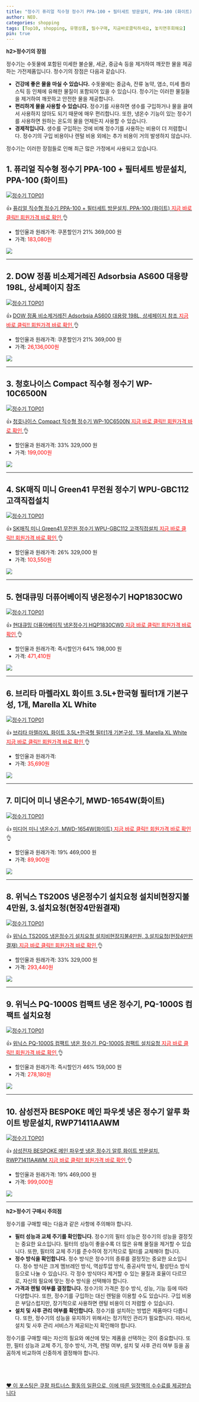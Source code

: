 ```yaml
---
title: "정수기 퓨리얼 직수형 정수기 PPA-100 + 필터세트 방문설치, PPA-100 (화이트) 필수 필요 추천 제품 비교 최저 가격 비교 장점 구매 후기 구매평"
author: NEO.
categories: shopping
tags: [Top10, shopping, 유행상품, 필수구매, 지금바로클릭하세요, 놓치면후회해요]
pin: true
---
```

**h2>정수기의 장점**

정수기는 수돗물에 포함된 미세한 불순물, 세균, 중금속 등을 제거하여 깨끗한 물을 제공하는 가전제품입니다. 정수기의 장점은 다음과 같습니다.

* **건강에 좋은 물을 마실 수 있습니다.** 수돗물에는 중금속, 잔류 농약, 염소, 미세 플라스틱 등 인체에 유해한 물질이 포함되어 있을 수 있습니다. 정수기는 이러한 물질들을 제거하여 깨끗하고 안전한 물을 제공합니다.
* **편리하게 물을 사용할 수 있습니다.** 정수기를 사용하면 생수를 구입하거나 물을 끓여서 사용하지 않아도 되기 때문에 매우 편리합니다. 또한, 냉온수 기능이 있는 정수기를 사용하면 원하는 온도의 물을 언제든지 사용할 수 있습니다.
* **경제적입니다.** 생수를 구입하는 것에 비해 정수기를 사용하는 비용이 더 저렴합니다. 정수기의 구입 비용이나 렌털 비용 외에는 추가 비용이 거의 발생하지 않습니다.

정수기는 이러한 장점들로 인해 최근 많은 가정에서 사용되고 있습니다.

   

## 1. 퓨리얼 직수형 정수기 PPA-100 + 필터세트 방문설치, PPA-100 (화이트)

[![정수기 TOP01](https://thumbnail9.coupangcdn.com/thumbnails/remote/490x490ex/image/retail/images/3573352955311205-b085af52-fea1-4791-9d89-62e349ed9052.jpg)](https://link.coupang.com/re/AFFSDP?lptag=AF3617701&subid=GithubCoopas&pageKey=27375956&traceid=V0-153&itemId=105454163&vendorItemId=3202228641)


👍 [퓨리얼 직수형 정수기 PPA-100 + 필터세트 방문설치, PPA-100 (화이트) <font color=red> 지금 바로 클릭!! 회원가격 바로 확인 </font> ](https://link.coupang.com/re/AFFSDP?lptag=AF3617701&subid=GithubCoopas&pageKey=27375956&traceid=V0-153&itemId=105454163&vendorItemId=3202228641) 👌 


- 할인율과 원래가격: 쿠폰할인가 21%  369,000   원
- 가격: <span style='color:red'>183,080원</span>

[![](/discount_price.png)](https://link.coupang.com/re/AFFSDP?lptag=AF3617701&subid=GithubCoopas&pageKey=27375956&traceid=V0-153&itemId=105454163&vendorItemId=3202228641)

---


   

## 2. DOW 정품 비소제거레진 Adsorbsia AS600 대용량 198L, 상세페이지 참조

[![정수기 TOP01](https://thumbnail7.coupangcdn.com/thumbnails/remote/490x490ex/image/vendor_inventory/0a20/5dfb049d2a0df62364e6190803b6bf6b1de3c8deae893cc4ea9edc824da8.jpg)](https://link.coupang.com/re/AFFSDP?lptag=AF3617701&subid=GithubCoopas&pageKey=6256262665&traceid=V0-153&itemId=12712469210&vendorItemId=83723628590)


👍 [DOW 정품 비소제거레진 Adsorbsia AS600 대용량 198L, 상세페이지 참조 <font color=red> 지금 바로 클릭!! 회원가격 바로 확인 </font> ](https://link.coupang.com/re/AFFSDP?lptag=AF3617701&subid=GithubCoopas&pageKey=6256262665&traceid=V0-153&itemId=12712469210&vendorItemId=83723628590) 👌 


- 할인율과 원래가격: 쿠폰할인가 21%  369,000   원
- 가격: <span style='color:red'>26,136,000원</span>

[![](/discount_price.png)](https://link.coupang.com/re/AFFSDP?lptag=AF3617701&subid=GithubCoopas&pageKey=6256262665&traceid=V0-153&itemId=12712469210&vendorItemId=83723628590)

---


   

## 3. 청호나이스 Compact 직수형 정수기 WP-10C6500N

[![정수기 TOP01](https://thumbnail10.coupangcdn.com/thumbnails/remote/490x490ex/image/retail/images/4687660709158918-0e79384c-2f26-4dc2-92fb-1b2b0f689936.jpg)](https://link.coupang.com/re/AFFSDP?lptag=AF3617701&subid=GithubCoopas&pageKey=289378706&traceid=V0-153&itemId=916053258&vendorItemId=5285522817)


👍 [청호나이스 Compact 직수형 정수기 WP-10C6500N <font color=red> 지금 바로 클릭!! 회원가격 바로 확인 </font> ](https://link.coupang.com/re/AFFSDP?lptag=AF3617701&subid=GithubCoopas&pageKey=289378706&traceid=V0-153&itemId=916053258&vendorItemId=5285522817) 👌 


- 할인율과 원래가격: 33%  329,000   원
- 가격: <span style='color:red'>199,000원</span>

[![](/discount_price.png)](https://link.coupang.com/re/AFFSDP?lptag=AF3617701&subid=GithubCoopas&pageKey=289378706&traceid=V0-153&itemId=916053258&vendorItemId=5285522817)

---


   

## 4. SK매직 미니 Green41 무전원 정수기 WPU-GBC112 고객직접설치

[![정수기 TOP01](https://thumbnail9.coupangcdn.com/thumbnails/remote/490x490ex/image/retail/images/2772967052297669-991160ce-3e9e-419c-a1a6-9f28e33fd390.jpg)](https://link.coupang.com/re/AFFSDP?lptag=AF3617701&subid=GithubCoopas&pageKey=6750393360&traceid=V0-153&itemId=15786068198&vendorItemId=82998959480)


👍 [SK매직 미니 Green41 무전원 정수기 WPU-GBC112 고객직접설치 <font color=red> 지금 바로 클릭!! 회원가격 바로 확인 </font> ](https://link.coupang.com/re/AFFSDP?lptag=AF3617701&subid=GithubCoopas&pageKey=6750393360&traceid=V0-153&itemId=15786068198&vendorItemId=82998959480) 👌 


- 할인율과 원래가격: 26%  329,000   원
- 가격: <span style='color:red'>103,550원</span>

[![](/discount_price.png)](https://link.coupang.com/re/AFFSDP?lptag=AF3617701&subid=GithubCoopas&pageKey=6750393360&traceid=V0-153&itemId=15786068198&vendorItemId=82998959480)

---


   

## 5. 현대큐밍 더퓨어베이직 냉온정수기 HQP1830CW0

[![정수기 TOP01](https://thumbnail10.coupangcdn.com/thumbnails/remote/490x490ex/image/vendor_inventory/d2ad/8016f3343ee406d444ad4c72b70b83385efb9a38e1115ce66b2806da19ff.jpg)](https://link.coupang.com/re/AFFSDP?lptag=AF3617701&subid=GithubCoopas&pageKey=6257244498&traceid=V0-153&itemId=12719147967&vendorItemId=79985829394)


👍 [현대큐밍 더퓨어베이직 냉온정수기 HQP1830CW0 <font color=red> 지금 바로 클릭!! 회원가격 바로 확인 </font> ](https://link.coupang.com/re/AFFSDP?lptag=AF3617701&subid=GithubCoopas&pageKey=6257244498&traceid=V0-153&itemId=12719147967&vendorItemId=79985829394) 👌 


- 할인율과 원래가격: 즉시할인가 64%  198,000   원
- 가격: <span style='color:red'>471,410원</span>

[![](/discount_price.png)](https://link.coupang.com/re/AFFSDP?lptag=AF3617701&subid=GithubCoopas&pageKey=6257244498&traceid=V0-153&itemId=12719147967&vendorItemId=79985829394)

---


   

## 6. 브리타 마렐라XL 화이트 3.5L+한국형 필터1개 기본구성, 1개, Marella XL White

[![정수기 TOP01](https://thumbnail6.coupangcdn.com/thumbnails/remote/490x490ex/image/retail/images/5816575153730931-c71c9c8a-6e6e-4c74-aeca-4e7e5383340a.jpg)](https://link.coupang.com/re/AFFSDP?lptag=AF3617701&subid=GithubCoopas&pageKey=7506258233&traceid=V0-153&itemId=19658813386&vendorItemId=3578057285)


👍 [브리타 마렐라XL 화이트 3.5L+한국형 필터1개 기본구성, 1개, Marella XL White <font color=red> 지금 바로 클릭!! 회원가격 바로 확인 </font> ](https://link.coupang.com/re/AFFSDP?lptag=AF3617701&subid=GithubCoopas&pageKey=7506258233&traceid=V0-153&itemId=19658813386&vendorItemId=3578057285) 👌 


- 할인율과 원래가격: 
- 가격: <span style='color:red'>35,690원</span>

[![](/discount_price.png)](https://link.coupang.com/re/AFFSDP?lptag=AF3617701&subid=GithubCoopas&pageKey=7506258233&traceid=V0-153&itemId=19658813386&vendorItemId=3578057285)

---


   

## 7. 미디어 미니 냉온수기, MWD-1654W(화이트)

[![정수기 TOP01](https://thumbnail8.coupangcdn.com/thumbnails/remote/490x490ex/image/retail/images/2370631102258010-ea644f07-bbc8-45c4-89c4-33bc260b39d8.jpg)](https://link.coupang.com/re/AFFSDP?lptag=AF3617701&subid=GithubCoopas&pageKey=2038962474&traceid=V0-153&itemId=3466854683&vendorItemId=71453208709)


👍 [미디어 미니 냉온수기, MWD-1654W(화이트) <font color=red> 지금 바로 클릭!! 회원가격 바로 확인 </font> ](https://link.coupang.com/re/AFFSDP?lptag=AF3617701&subid=GithubCoopas&pageKey=2038962474&traceid=V0-153&itemId=3466854683&vendorItemId=71453208709) 👌 


- 할인율과 원래가격: 19%  469,000   원
- 가격: <span style='color:red'>89,900원</span>

[![](/discount_price.png)](https://link.coupang.com/re/AFFSDP?lptag=AF3617701&subid=GithubCoopas&pageKey=2038962474&traceid=V0-153&itemId=3466854683&vendorItemId=71453208709)

---


   

## 8. 위닉스 TS200S 냉온정수기 설치요청 설치비현장지불4만원, 3.설치요청(현장4만원결재)

[![정수기 TOP01](https://thumbnail10.coupangcdn.com/thumbnails/remote/490x490ex/image/vendor_inventory/93e6/effbfa76b1d4306eff131f8f788a1f3cc7668e3b73b77d98c151647c3e3e.jpg)](https://link.coupang.com/re/AFFSDP?lptag=AF3617701&subid=GithubCoopas&pageKey=6723864489&traceid=V0-153&itemId=15644871303&vendorItemId=82676101599)


👍 [위닉스 TS200S 냉온정수기 설치요청 설치비현장지불4만원, 3.설치요청(현장4만원결재) <font color=red> 지금 바로 클릭!! 회원가격 바로 확인 </font> ](https://link.coupang.com/re/AFFSDP?lptag=AF3617701&subid=GithubCoopas&pageKey=6723864489&traceid=V0-153&itemId=15644871303&vendorItemId=82676101599) 👌 


- 할인율과 원래가격: 33%  329,000   원
- 가격: <span style='color:red'>293,440원</span>

[![](/discount_price.png)](https://link.coupang.com/re/AFFSDP?lptag=AF3617701&subid=GithubCoopas&pageKey=6723864489&traceid=V0-153&itemId=15644871303&vendorItemId=82676101599)

---


   

## 9. 위닉스 PQ-1000S 컴팩트 냉온 정수기, PQ-1000S 컴팩트 설치요청

[![정수기 TOP01](https://thumbnail8.coupangcdn.com/thumbnails/remote/490x490ex/image/vendor_inventory/6bfe/c1eb6355911098fcedb40d491e1854475a000a9e3dce9a9a063e4aea4618.png)](https://link.coupang.com/re/AFFSDP?lptag=AF3617701&subid=GithubCoopas&pageKey=1347108641&traceid=V0-153&itemId=2374796155&vendorItemId=87967403035)


👍 [위닉스 PQ-1000S 컴팩트 냉온 정수기, PQ-1000S 컴팩트 설치요청 <font color=red> 지금 바로 클릭!! 회원가격 바로 확인 </font> ](https://link.coupang.com/re/AFFSDP?lptag=AF3617701&subid=GithubCoopas&pageKey=1347108641&traceid=V0-153&itemId=2374796155&vendorItemId=87967403035) 👌 


- 할인율과 원래가격: 즉시할인가 46%  159,000   원
- 가격: <span style='color:red'>278,180원</span>

[![](/discount_price.png)](https://link.coupang.com/re/AFFSDP?lptag=AF3617701&subid=GithubCoopas&pageKey=1347108641&traceid=V0-153&itemId=2374796155&vendorItemId=87967403035)

---


   

## 10. 삼성전자 BESPOKE 메인 파우셋 냉온 정수기 알루 화이트 방문설치, RWP71411AAWM

[![정수기 TOP01](https://thumbnail8.coupangcdn.com/thumbnails/remote/490x490ex/image/vendor_inventory/8000/2319f3221bea3d788f5dba4b929d60541129bc4044135d818467d1aa510b.jpg)](https://link.coupang.com/re/AFFSDP?lptag=AF3617701&subid=GithubCoopas&pageKey=5829704998&traceid=V0-153&itemId=10084812148&vendorItemId=75338513515)


👍 [삼성전자 BESPOKE 메인 파우셋 냉온 정수기 알루 화이트 방문설치, RWP71411AAWM <font color=red> 지금 바로 클릭!! 회원가격 바로 확인 </font> ](https://link.coupang.com/re/AFFSDP?lptag=AF3617701&subid=GithubCoopas&pageKey=5829704998&traceid=V0-153&itemId=10084812148&vendorItemId=75338513515) 👌 


- 할인율과 원래가격: 19%  469,000   원
- 가격: <span style='color:red'>999,000원</span>

[![](/discount_price.png)](https://link.coupang.com/re/AFFSDP?lptag=AF3617701&subid=GithubCoopas&pageKey=5829704998&traceid=V0-153&itemId=10084812148&vendorItemId=75338513515)

---
**h2>정수기 구매시 주의점**

정수기를 구매할 때는 다음과 같은 사항에 주의해야 합니다.

* **필터 성능과 교체 주기를 확인합니다.** 정수기의 필터 성능은 정수기의 성능을 결정짓는 중요한 요소입니다. 필터의 성능이 좋을수록 더 많은 유해 물질을 제거할 수 있습니다. 또한, 필터의 교체 주기를 준수하여 정기적으로 필터를 교체해야 합니다.
* **정수 방식을 확인합니다.** 정수 방식은 정수기의 종류를 결정짓는 중요한 요소입니다. 정수 방식은 크게 멤브레인 방식, 역삼투압 방식, 중공사막 방식, 활성탄소 방식 등으로 나눌 수 있습니다. 각 정수 방식마다 제거할 수 있는 물질과 효율이 다르므로, 자신의 필요에 맞는 정수 방식을 선택해야 합니다.
* **가격과 렌털 여부를 결정합니다.** 정수기의 가격은 정수 방식, 성능, 기능 등에 따라 다양합니다. 또한, 정수기를 구입하는 대신 렌털을 이용할 수도 있습니다. 구입 비용은 부담스럽지만, 장기적으로 사용하면 렌털 비용이 더 저렴할 수 있습니다.
* **설치 및 사후 관리 여부를 확인합니다.** 정수기를 설치하는 방법은 제품마다 다릅니다. 또한, 정수기의 성능을 유지하기 위해서는 정기적인 관리가 필요합니다. 따라서, 설치 및 사후 관리 서비스가 제공되는지 확인해야 합니다.

정수기를 구매할 때는 자신의 필요와 예산에 맞는 제품을 선택하는 것이 중요합니다. 또한, 필터 성능과 교체 주기, 정수 방식, 가격, 렌털 여부, 설치 및 사후 관리 여부 등을 꼼꼼하게 비교하여 신중하게 결정해야 합니다.<br><br><br><br><br> [ ❤  이 포스팅은 쿠팡 파트너스 활동의 일환으로, 이에 따른 일정액의 수수료를 제공받습니다](https://link.coupang.com/a/bcEFyh)